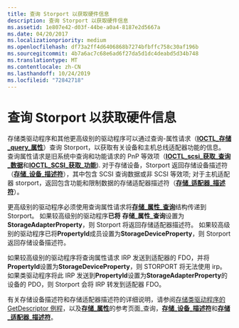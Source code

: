 ```yaml
---
title: 查询 Storport 以获取硬件信息
description: 查询 Storport 以获取硬件信息
ms.assetid: 1e807e42-d03f-44be-a0a4-8187e2d5667a
ms.date: 04/20/2017
ms.localizationpriority: medium
ms.openlocfilehash: df73a2ff4d6406868b7274bfbffc758c30af196b
ms.sourcegitcommit: 4b7a6ac7c68e6ad6f27da5d1dc4deabd5d34b748
ms.translationtype: MT
ms.contentlocale: zh-CN
ms.lasthandoff: 10/24/2019
ms.locfileid: "72842718"
---
```

# <a name="querying-storport-for-hardware-information"></a>查询 Storport 以获取硬件信息


存储类驱动程序和其他更高级别的驱动程序可以通过查询-属性请求（[**IOCTL\_存储\_query\_属性**](https://docs.microsoft.com/windows-hardware/drivers/ddi/ntddstor/ni-ntddstor-ioctl_storage_query_property)）查询 Storport，以获取有关设备和主机总线适配器功能的信息。 查询属性请求是旧系统中查询和功能请求的 PnP 等效项（[**IOCTL\_scsi\_获取\_查询\_数据**](https://docs.microsoft.com/windows-hardware/drivers/ddi/ntddscsi/ni-ntddscsi-ioctl_scsi_get_inquiry_data)和[**IOCTL\_SCSI\_获取\_功能**](https://docs.microsoft.com/windows-hardware/drivers/ddi/ntddscsi/ni-ntddscsi-ioctl_scsi_get_capabilities)). 对于存储设备，Storport 返回存储设备描述符（[**存储\_设备\_描述符**](https://docs.microsoft.com/windows-hardware/drivers/ddi/ntddstor/ns-ntddstor-_storage_device_descriptor)），其中包含 SCSI 查询数据或非 SCSI 等效项; 对于主机适配器 storport，返回包含功能和限制数据的存储适配器描述符（[**存储\_适配器\_描述符**](https://docs.microsoft.com/windows-hardware/drivers/ddi/ntddstor/ns-ntddstor-_storage_adapter_descriptor)）。

更高级别的驱动程序必须使用查询属性请求将[**存储\_属性\_查询**](https://docs.microsoft.com/windows-hardware/drivers/ddi/ntddstor/ns-ntddstor-_storage_property_query)结构传递到 Storport。 如果较高级别的驱动程序**已将** **存储\_属性\_查询**设置为**StorageAdapterProperty**，则 Storport 将返回存储适配器描述符。 如果较高级别的驱动程序已将**PropertyId**成员设置为**StorageDeviceProperty**，则 Storport 返回存储设备描述符。

如果较高级别的驱动程序将查询属性请求 IRP 发送到适配器的 FDO，并将**PropertyId**设置为**StorageDeviceProperty**，则 STORPORT 将无法使用 irp。 如果类驱动程序将此 IRP 发送到**PropertyId**设置为**StorageAdapterProperty**的设备的 PDO，则 Storport 会将 IRP 转发到适配器 FDO。

有关存储设备描述符和存储适配器描述符的详细说明，请参阅[存储类驱动程序的 GetDescriptor 例程](storage-class-driver-s-getdescriptor-routine.md)，以及[**存储\_属性**](https://docs.microsoft.com/windows-hardware/drivers/ddi/ntddstor/ns-ntddstor-_storage_property_query)的参考页面\_查询，[**存储\_设备\_描述符**](https://docs.microsoft.com/windows-hardware/drivers/ddi/ntddstor/ns-ntddstor-_storage_device_descriptor)和[**存储\_适配器\_描述符**](https://docs.microsoft.com/windows-hardware/drivers/ddi/ntddstor/ns-ntddstor-_storage_adapter_descriptor)。

 

 




